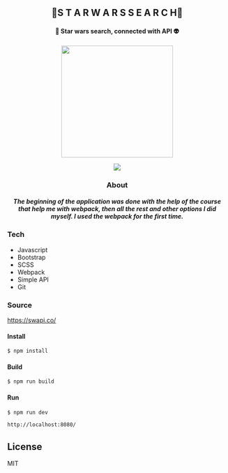 
<h2 align="center">🚀S T A R W A R S S E A R C H🚀</h2>
<h4 align="center">🌌 Star wars search, connected with API 👽</h4>
<p align="center">
 <img src="https://i.imgur.com/rwFBnYI.gif" href="" height="256">
</p>

<p align="center">
<a href="https://travis-ci.org/">
<img src="https://travis-ci.org/joemccann/dillinger.svg?branch=master">
</a>
</p>

<h3 align="center">About</h3>
<h5 align="center">
The beginning of the application was done with the help of the course that help me with webpack, then all the rest and other options I did myself. I used the webpack for the first time. </h5>



### Tech                                                                            
* Javascript
* Bootstrap
* SCSS
* Webpack
* Simple API
* Git



### Source
https://swapi.co/

#### Install
```sh
$ npm install
```
#### Build
```sh
$ npm run build 
```
#### Run
```sh
$ npm run dev
```

```sh
http://localhost:8080/
```


License
----

MIT


